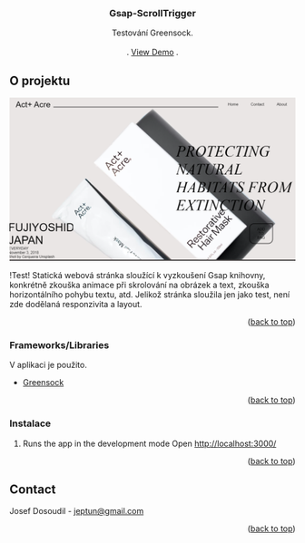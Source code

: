 


<div id="top"></div>


<!-- PROJECT LOGO -->
<br />
<div align="center">
 

  <h3 align="center">Gsap-ScrollTrigger</h3>

  <p align="center">
    Testování Greensock. 
    <br />
    <br />
    .
    <a href="https://test-gsap.netlify.app/">View Demo</a>
    .
  </p>
</div>

<!-- ABOUT THE PROJECT -->
## O projektu
[![Product Name Screen Shot][product-screenshot]](https://test-gsap.netlify.app//)

!Test! Statická webová stránka sloužící k vyzkoušení Gsap knihovny, konkrétně zkouška animace při skrolování na obrázek a text, zkouška horizontálního pohybu textu, atd. Jelikož stránka sloužila jen jako test, není zde dodělaná responzivita a layout.

<p align="right">(<a href="#top">back to top</a>)</p>



### Frameworks/Libraries

V aplikaci je použito.

* [Greensock](https://greensock.com/)



<p align="right">(<a href="#top">back to top</a>)</p>


<!-- GETTING STARTED -->

### Instalace


1. Runs the app in the development mode Open [http://localhost:3000/](http://localhost:3000)


<p align="right">(<a href="#top">back to top</a>)</p>

<!-- CONTACT -->
## Contact

Josef Dosoudil  - jeptun@gmail.com

<p align="right">(<a href="#top">back to top</a>)</p>

<!-- MARKDOWN LINKS & IMAGES -->

[product-screenshot]: images/img.PNG


